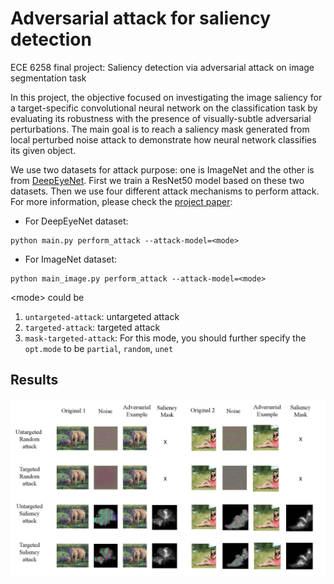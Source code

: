 # Adversarial attack for saliency detection
ECE 6258 final project: Saliency detection via adversarial attack on image segmentation task

In this project, the objective focused on investigating the image saliency for a target-specific convolutional neural network on the classification task by evaluating its robustness with the presence of visually-subtle adversarial perturbations. The main goal is to reach a saliency mask generated from local perturbed noise attack to demonstrate how neural network classifies its given object.

We use two datasets for attack purpose: one is ImageNet and the other is from [DeepEyeNet](https://github.com/waynewu6250/DeepEyeNet-Keywords). First we train a ResNet50 model based on these two datasets. Then we use four different attack mechanisms to perform attack. For more information, please check the [project paper](https://github.com/waynewu6250/attack-for-saliency/blob/master/paper.pdf): 

* For DeepEyeNet dataset:
>
    python main.py perform_attack --attack-model=<mode>

* For ImageNet dataset:
>
    python main_image.py perform_attack --attack-model=<mode>

\<mode> could be
1. `untargeted-attack`: untargeted attack
2. `targeted-attack`: targeted attack
3. `mask-targeted-attack`:
   For this mode, you should further specify the   `opt.mode` to be `partial`, `random`, `unet`

## Results

<img src="https://github.com/waynewu6250/attack-for-saliency/blob/master/imagenet.jpg">


